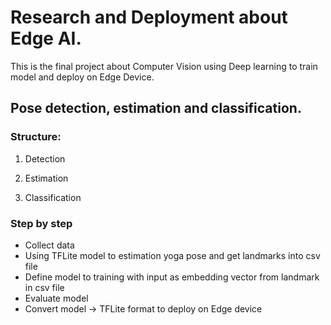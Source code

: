# Research and Deployment about Edge AI.
This is the final project about Computer Vision using Deep learning to train model and deploy on Edge Device.

## Pose detection, estimation and classification.

### Structure: 

1. Detection

2. Estimation
 
3. Classification

### Step by step
- Collect data
- Using TFLite model to estimation yoga pose and get landmarks into csv file
- Define model to training with input as embedding vector from landmark in csv file
- Evaluate model
- Convert model -> TFLite format to deploy on Edge device 
